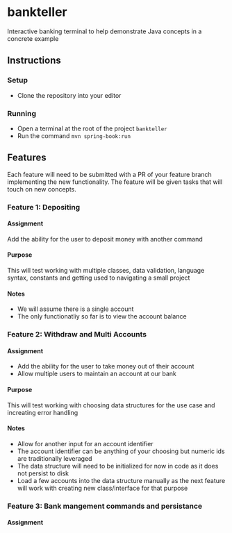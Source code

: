 # bankteller
Interactive banking terminal to help demonstrate Java concepts in a concrete example

## Instructions
### Setup
- Clone the repository into your editor

### Running
- Open a terminal at the root of the project `bankteller`
- Run the command `mvn spring-book:run`

## Features
Each feature will need to be submitted with a PR of your feature branch implementing the new functionality.  The feature will be given tasks that will touch on new concepts.

### Feature 1: Depositing
#### Assignment
Add the ability for the user to deposit money with another command
#### Purpose
This will test working with multiple classes, data validation, language syntax, constants and getting used to navigating a small project
#### Notes
- We will assume there is a single account
- The only functionatliy so far is to view the account balance

### Feature 2: Withdraw and Multi Accounts
#### Assignment
- Add the ability for the user to take money out of their account
- Allow multiple users to maintain an account at our bank
#### Purpose
This will test working with choosing data structures for the use case and increating error handling
#### Notes
- Allow for another input for an account identifier
- The account identifier can be anything of your choosing but numeric ids are traditionally leveraged
- The data structure will need to be initialized for now in code as it does not persist to disk
- Load a few accounts into the data structure manually as the next feature will work with creating new class/interface for that purpose

### Feature 3: Bank mangement commands and persistance
#### Assignment
<TEMPLATE>
#### Purpose
This will test working with classes/interfaces and storing data on the fileystem using external libraries
#### Notes
<TEMPLATE>

### Feature 4: 
#### Assignment
TEMPLATE
#### Purpose
TEMPLATE
#### Notes
TEMPLATE

### Feature 5: 
#### Assignment
TEMPLATE
#### Purpose
TEMPLATE
#### Notes
TEMPLATE
